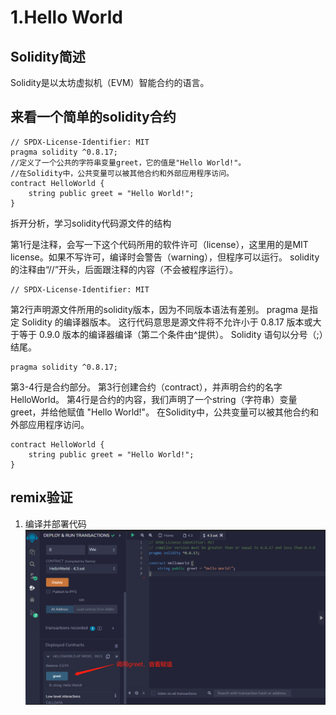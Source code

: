 
# 1.Hello World

## Solidity简述
Solidity是以太坊虚拟机（EVM）智能合约的语言。

## 来看一个简单的solidity合约
```solidity
// SPDX-License-Identifier: MIT
pragma solidity ^0.8.17;
//定义了一个公共的字符串变量greet，它的值是"Hello World!"。
//在Solidity中，公共变量可以被其他合约和外部应用程序访问。
contract HelloWorld {
    string public greet = "Hello World!";
}
```
拆开分析，学习solidity代码源文件的结构

第1行是注释，会写一下这个代码所用的软件许可（license），这里用的是MIT license。如果不写许可，编译时会警告（warning），但程序可以运行。
solidity的注释由“//”开头，后面跟注释的内容（不会被程序运行）。
```solidity
// SPDX-License-Identifier: MIT
```
第2行声明源文件所用的solidity版本，因为不同版本语法有差别。
pragma 是指定 Solidity 的编译器版本。
这行代码意思是源文件将不允许小于 0.8.17 版本或大于等于 0.9.0 版本的编译器编译（第二个条件由^提供）。
Solidity 语句以分号（;）结尾。
```solidity
pragma solidity ^0.8.17;
```
第3-4行是合约部分。
第3行创建合约（contract），并声明合约的名字 HelloWorld。
第4行是合约的内容，我们声明了一个string（字符串）变量greet，并给他赋值 "Hello World!"。
在Solidity中，公共变量可以被其他合约和外部应用程序访问。
```solidity
contract HelloWorld {
    string public greet = "Hello World!";
}
```

## remix验证
1. 编译并部署代码
![1-1.jpg](img/1-1.jpg)